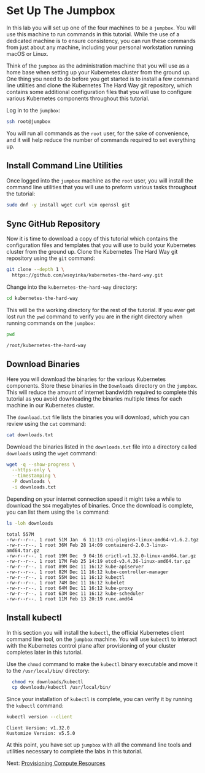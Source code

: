 # Set Up The Jumpbox

In this lab you will set up one of the four machines to be a `jumpbox`. You will use this machine to run commands in this tutorial. While the use of a dedicated machine is to ensure consistency, you can run these commands from just about any machine, including your personal workstation running macOS or Linux.

Think of the `jumpbox` as the administration machine that you will use as a home base when setting up your Kubernetes cluster from the ground up. One thing you need to do before you get started is to install a few command line utilities and clone the Kubernetes The Hard Way git repository, which contains some additional configuration files that you will use to configure various Kubernetes components throughout this tutorial.

Log in to the `jumpbox`:

```bash
ssh root@jumpbox
```

You will run all commands as the `root` user, for the sake of convenience, and it will help reduce the number of commands required to set everything up.

## Install Command Line Utilities

Once logged into the `jumpbox` machine as the `root` user, you will install the command line utilities that you will use to preform various tasks throughout the tutorial:

```bash
sudo dnf -y install wget curl vim openssl git
```

## Sync GitHub Repository

Now it is time to download a copy of this tutorial which contains the configuration files and templates that you will use to build your Kubernetes cluster from the ground up. Clone the Kubernetes The Hard Way git repository using the `git` command:

```bash
git clone --depth 1 \
  https://github.com/wsoyinka/kubernetes-the-hard-way.git
```

Change into the `kubernetes-the-hard-way` directory:

```bash
cd kubernetes-the-hard-way
```

This will be the working directory for the rest of the tutorial. If you ever get lost run the `pwd` command to verify you are in the right directory when running commands on the `jumpbox`:

```bash
pwd
```

```text
/root/kubernetes-the-hard-way
```

## Download Binaries

Here you will download the binaries for the various Kubernetes components. Store these binaries in the `Downloads` directory on the `jumpbox`. This will reduce the amount of internet bandwidth required to complete this tutorial as you avoid downloading the binaries multiple times for each machine in our Kubernetes cluster.

The `download.txt` file lists the binaries you will download, which you can review using the `cat` command:

```bash
cat downloads.txt
```

Download the binaries listed in the `downloads.txt` file into a directory called `downloads` using the `wget` command:

```bash
wget -q --show-progress \
  --https-only \
  --timestamping \
  -P downloads \
  -i downloads.txt
```

Depending on your internet connection speed it might take a while to download the `584` megabytes of binaries. Once the download is complete, you can list them using the `ls` command:

```bash
ls -loh downloads
```

```text
total 557M
-rw-r--r--. 1 root 51M Jan  6 11:13 cni-plugins-linux-amd64-v1.6.2.tgz
-rw-r--r--. 1 root 36M Feb 28 14:09 containerd-2.0.3-linux-amd64.tar.gz
-rw-r--r--. 1 root 19M Dec  9 04:16 crictl-v1.32.0-linux-amd64.tar.gz
-rw-r--r--. 1 root 17M Feb 25 14:19 etcd-v3.4.36-linux-amd64.tar.gz
-rw-r--r--. 1 root 89M Dec 11 16:12 kube-apiserver
-rw-r--r--. 1 root 82M Dec 11 16:12 kube-controller-manager
-rw-r--r--. 1 root 55M Dec 11 16:12 kubectl
-rw-r--r--. 1 root 74M Dec 11 16:12 kubelet
-rw-r--r--. 1 root 64M Dec 11 16:12 kube-proxy
-rw-r--r--. 1 root 63M Dec 11 16:12 kube-scheduler
-rw-r--r--. 1 root 11M Feb 13 20:19 runc.amd64
```

## Install kubectl

In this section you will install the `kubectl`, the official Kubernetes client command line tool, on the `jumpbox` machine. You will use `kubectl` to interact with the Kubernetes control plane after provisioning of your cluster completes later in this tutorial.

Use the `chmod` command to make the `kubectl` binary executable and move it to the `/usr/local/bin/` directory:

```bash
  chmod +x downloads/kubectl
  cp downloads/kubectl /usr/local/bin/
```

Since your installation of `kubectl` is complete, you can verify it by running the `kubectl` command:

```bash
kubectl version --client
```

```text
Client Version: v1.32.0
Kustomize Version: v5.5.0
```

At this point, you have set up `jumpbox` with all the command line tools and utilities necessary to complete the labs in this tutorial.

Next: [Provisioning Compute Resources](03-compute-resources.md)
